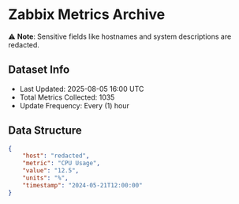 # Zabbix Metrics Archive

⚠️ **Note**: Sensitive fields like hostnames and system descriptions are redacted.

## Dataset Info
- Last Updated: 2025-08-05 16:00 UTC
- Total Metrics Collected: 1035
- Update Frequency: Every (1) hour

## Data Structure
```json
{
    "host": "redacted",
    "metric": "CPU Usage",
    "value": "12.5",
    "units": "%",
    "timestamp": "2024-05-21T12:00:00"
}
```
